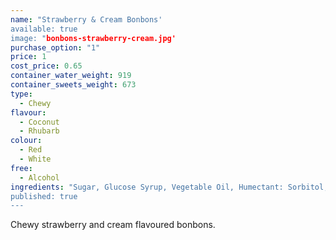 ```yaml
---
name: "Strawberry & Cream Bonbons'
available: true
image: "bonbons-strawberry-cream.jpg'
purchase_option: "1"
price: 1
cost_price: 0.65
container_water_weight: 919
container_sweets_weight: 673
type: 
  - Chewy
flavour: 
  - Coconut
  - Rhubarb
colour: 
  - Red
  - White
free: 
  - Alcohol
ingredients: "Sugar, Glucose Syrup, Vegetable Oil, Humectant: Sorbitol, Pork Gelatine, Citric Acid, Dextrose, Flavourings, Colour: E120, Emulisifier: Soya Lecithin'
published: true
---
```

Chewy strawberry and cream flavoured bonbons.